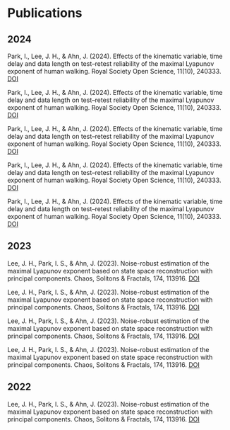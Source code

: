 # Publications

## 2024

Park, I., Lee, J. H., & Ahn, J. (2024). Effects of the kinematic variable, time delay and data length on test–retest reliability of the maximal Lyapunov exponent of human walking. Royal Society Open Science, 11(10), 240333.
[DOI](https://doi.org/10.1098/rsos.240333)

Park, I., Lee, J. H., & Ahn, J. (2024). Effects of the kinematic variable, time delay and data length on test–retest reliability of the maximal Lyapunov exponent of human walking. Royal Society Open Science, 11(10), 240333.
[DOI](https://doi.org/10.1098/rsos.240333)

Park, I., Lee, J. H., & Ahn, J. (2024). Effects of the kinematic variable, time delay and data length on test–retest reliability of the maximal Lyapunov exponent of human walking. Royal Society Open Science, 11(10), 240333.
[DOI](https://doi.org/10.1098/rsos.240333)

Park, I., Lee, J. H., & Ahn, J. (2024). Effects of the kinematic variable, time delay and data length on test–retest reliability of the maximal Lyapunov exponent of human walking. Royal Society Open Science, 11(10), 240333.
[DOI](https://doi.org/10.1098/rsos.240333)

Park, I., Lee, J. H., & Ahn, J. (2024). Effects of the kinematic variable, time delay and data length on test–retest reliability of the maximal Lyapunov exponent of human walking. Royal Society Open Science, 11(10), 240333.
[DOI](https://doi.org/10.1098/rsos.240333)

## 2023

Lee, J. H., Park, I. S., & Ahn, J. (2023). Noise-robust estimation of the maximal Lyapunov exponent based on state space reconstruction with principal components. Chaos, Solitons & Fractals, 174, 113916.
[DOI](https://doi.org/10.1016/j.chaos.2023.113916)

Lee, J. H., Park, I. S., & Ahn, J. (2023). Noise-robust estimation of the maximal Lyapunov exponent based on state space reconstruction with principal components. Chaos, Solitons & Fractals, 174, 113916.
[DOI](https://doi.org/10.1016/j.chaos.2023.113916)

Lee, J. H., Park, I. S., & Ahn, J. (2023). Noise-robust estimation of the maximal Lyapunov exponent based on state space reconstruction with principal components. Chaos, Solitons & Fractals, 174, 113916.
[DOI](https://doi.org/10.1016/j.chaos.2023.113916)

Lee, J. H., Park, I. S., & Ahn, J. (2023). Noise-robust estimation of the maximal Lyapunov exponent based on state space reconstruction with principal components. Chaos, Solitons & Fractals, 174, 113916.
[DOI](https://doi.org/10.1016/j.chaos.2023.113916)

## 2022

Lee, J. H., Park, I. S., & Ahn, J. (2023). Noise-robust estimation of the maximal Lyapunov exponent based on state space reconstruction with principal components. Chaos, Solitons & Fractals, 174, 113916.
[DOI](https://doi.org/10.1016/j.chaos.2023.113916)